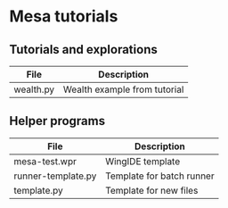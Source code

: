 # Mesa tutorials

## Tutorials and explorations

File|Description
-------------|-----------------------------------------------------------------------------------------
wealth.py|Wealth example from tutorial

## Helper programs

File|Description
-------------|-----------------------------------------------------------------------------------------
mesa-test.wpr|WingIDE template
runner-template.py|Template for batch runner
template.py|Template for new files
